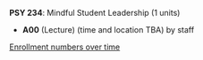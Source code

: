 **PSY 234**: Mindful Student Leadership (1 units)

- **A00** (Lecture) (time and location TBA) by staff

[Enrollment numbers over time](./PSY234.tsv)
